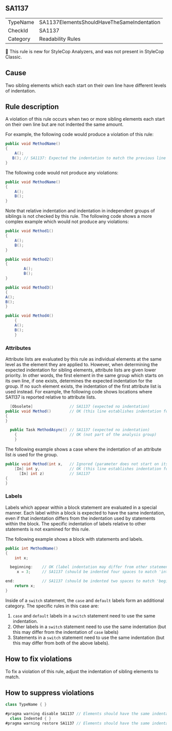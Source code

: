 ## SA1137

<table>
<tr>
  <td>TypeName</td>
  <td>SA1137ElementsShouldHaveTheSameIndentation</td>
</tr>
<tr>
  <td>CheckId</td>
  <td>SA1137</td>
</tr>
<tr>
  <td>Category</td>
  <td>Readability Rules</td>
</tr>
</table>

:memo: This rule is new for StyleCop Analyzers, and was not present in StyleCop Classic.

## Cause

Two sibling elements which each start on their own line have different levels of indentation.

## Rule description

A violation of this rule occurs when two or more sibling elements each start on their own line but are not indented the
same amount.

For example, the following code would produce a violation of this rule:

```csharp
public void MethodName()
{
    A();
   B(); // SA1137: Expected the indentation to match the previous line
}
```

The following code would not produce any violations:

```csharp
public void MethodName()
{
    A();
    B();
}
```

Note that relative indentation and indentation in independent groups of siblings is not checked by this rule. The
following code shows a more complex example which would not produce any violations:

```csharp
public void Method1()
{
    A();
    B();
}

public void Method2()
{
        A();
        B();
}

public void Method3()
{
A();
B();
}

public void Method4()
    {
    A();
    B();
    }
```

### Attributes

Attribute lists are evaluated by this rule as individual elements at the same level as the element they are applied to.
However, when determining the expected indentation for sibling elements, attribute lists are given lower priority. In
other words, the first element in the same group which starts on its own line, if one exists, determines the expected
indentation for the group. If no such element exists, the indentation of the first attribute list is used instead. For
example, the following code shows locations where SA1137 is reported relative to attribute lists.

```csharp
  [Obsolete]                // SA1137 (expected no indentation)
public void Method()        // OK (this line establishes indentation for the group)
{
}

  public Task MethodAsync() // SA1137 (expected no indentation)
    {                       // OK (not part of the analysis group)
    }
```

The following example shows a case where the indentation of an attribute list _is_ used for the group.

```csharp
public void Method(int x,   // Ignored (parameter does not start on its own line)
    [In] int y,             // OK (this line establishes indentation for the group)
      [In] int z)           // SA1137
{
}
```

### Labels

Labels which appear within a block statement are evaluated in a special manner. Each label within a block is expected to
have the same indentation, even if that indentation differs from the indentation used by statements within the block.
The specific indentation of labels relative to other statements is not examined for this rule.

The following example shows a block with statements and labels.

```csharp
public int MethodName()
{
    int x;

  beginning:    // OK (label indentation may differ from other statements)
     x = 3;     // SA1137 (should be indented four spaces to match 'int x;' above)

end:            // SA1137 (should be indented two spaces to match 'beginning:' above)
    return x;
}
```

Inside of a `switch` statement, the `case` and `default` labels form an additional category. The specific rules in this
case are:

1. `case` and `default` labels in a `switch` statement need to use the same indentation.
2. Other labels in a `switch` statement need to use the same indentation (but this may differ from the indentation of
   `case` labels)
3. Statements in a `switch` statement need to use the same indentation (but this may differ from both of the above
   labels).

## How to fix violations

To fix a violation of this rule, adjust the indentation of sibling elements to match.

## How to suppress violations

```csharp
class TypeName { }

#pragma warning disable SA1137 // Elements should have the same indentation
  class Indented { }
#pragma warning restore SA1137 // Elements should have the same indentation
```
